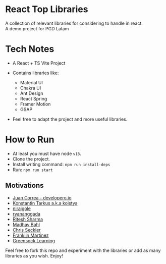 # React Top Libraries
A collection of relevant libraries for considering to handle in react. \
A demo project for PGD Latam


# Tech Notes
- A React + TS Vite Project
- Contains libraries like:
  * Material UI
  * Chakra UI
  * Ant Design
  * React Spring
  * Framer Motion
  * GSAP

- Feel free to adapt the project and more useful libraries.

# How to Run
- At least you must have node `v18`.
- Clone the project.
- Install writing command: `npm run install-deps`
- Run: `npm run start`


## Motivations
- [Juan Correa - developero.io](https://github.com/Developero-oficial)
- [Konstantin Tarkus a.k.a koistya](https://stackblitz.com/@koistya)
- [nirajgole](https://stackblitz.com/edit/react-pucsb2)
- [ryananggada](https://codesandbox.io/p/sandbox/responsive-chakra-ui-vrt5k)
- [Ritesh Sharma](https://stackblitz.com/edit/react-spring-example?file=README.md)
- [Madhav Bahl](https://github.com/MadhavBahl/react-sprints)
- [Chris Seckler](https://stackblitz.com/edit/react-spring-demos?file=index.js)
- [Franklin Martinez](https://dev.to/franklin030601/animations-with-gsap-react-1nok)
- [Greensock Learning](https://stackblitz.com/@GreenSockLearning/collections/gsap-react-starters)

Feel free to fork this repo and experiment with the libraries or add as many libraries as you wish.
Enjoy!
